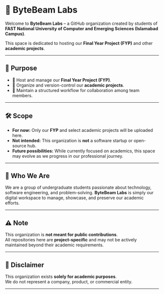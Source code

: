 # 🚀 ByteBeam Labs

Welcome to **ByteBeam Labs** – a GitHub organization created by students of **FAST National University of Computer and Emerging Sciences (Islamabad Campus)**.  

This space is dedicated to hosting our **Final Year Project (FYP)** and other **academic projects**.  

---

## 🎯 Purpose
- 📌 Host and manage our **Final Year Project (FYP)**.  
- 📌 Organize and version-control our **academic projects**.  
- 📌 Maintain a structured workflow for collaboration among team members.  

---

## 🛠️ Scope
- **For now:** Only our **FYP** and select academic projects will be uploaded here.  
- **Not intended:** This organization is **not** a software startup or open-source hub.  
- **Future possibilities:** While currently focused on academics, this space may evolve as we progress in our professional journey.  

---

## 👥 Who We Are
We are a group of undergraduate students passionate about technology, software engineering, and problem-solving. **ByteBeam Labs** is simply our digital workspace to manage, showcase, and preserve our academic efforts.  

---

## ⚠️ Note
This organization is **not meant for public contributions**.  
All repositories here are **project-specific** and may not be actively maintained beyond their academic requirements.  


---

## 📢 Disclaimer
This organization exists **solely for academic purposes**.  
We do not represent a company, product, or commercial entity.  

---
